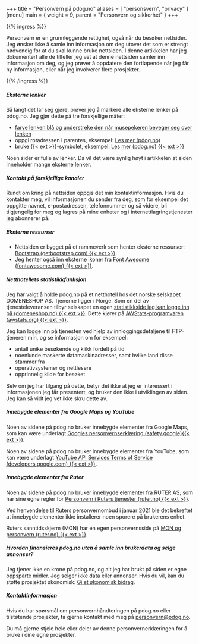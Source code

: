 +++
title = "Personvern på pdog.no"
aliases = [
    "personsvern",
    "privacy"
]
[menu]
main = { weight = 9, parent = "Personvern og sikkerhet" }
+++

<!-- markdownlint-disable MD042 -->

{{% ingress %}}

Personvern er en grunnleggende rettighet, også når du besøker nettsider. Jeg ønsker ikke å samle
inn informasjon om deg utover det som er strengt nødvendig for at du skal kunne bruke nettsiden.
I denne artikkelen har jeg dokumentert alle de tilfeller jeg vet at denne nettsiden samler inn
informasjon om deg, og jeg prøver å oppdatere den fortløpende når jeg får ny informasjon,
eller når jeg involverer flere prosjekter.

{{% /ingress %}}

##### Eksterne lenker

Så langt det lar seg gjøre, prøver jeg å markere alle eksterne lenker på pdog.no. Jeg gjør dette
på tre forskjellige måter:

- [farve lenken blå og understreke den når musepekeren beveger seg over lenken](#)
- oppgi rotadressen i parentes, eksempel: [Les mer (pdog.no)](#)
- bruke {{< ext >}}-symbolet, eksempel: [Les mer (pdog.no) {{< ext >}}](#)

Noen sider er fulle av lenker. Da vil det være synlig høyt i artikkelen at siden inneholder
mange eksterne lenker.

##### Kontakt på forskjellige kanaler

Rundt om kring på nettsiden oppgis det min kontaktinformasjon. Hvis du kontakter meg, vil
informasjonen du sender fra deg, som for eksempel det oppgitte navnet, e-postadressen, telefonnummer
og så videre, bli tilgjengelig for meg og lagres på mine enheter og i internettlagringstjenester
jeg abonnerer på.

##### Eksterne ressurser

- Nettsiden er bygget på et rammeverk som henter eksterne ressurser: [Bootstrap (getbootstrap.com)
{{< ext >}}][bootstrap].
- Jeg henter også inn eksterne ikoner fra [Font Awesome (fontawesome.com)
{{< ext >}}][fontawesome].

##### Netthotellets statistikkfunksjon

Jeg har valgt å holde pdog.no på et netthotell hos det norske selskapet DOMENESHOP AS. Tjenerne
ligger i Norge. Som en del av tjenesteleveransen tilbyr selskapet en egen [statistikkside jeg
kan logge inn på (domeneshop.no) {{< ext >}}][domeneshop-stat]. Dette kjører på
[AWStats-programvaren (awstats.org) {{< ext >}}][awstats].

Jeg kan logge inn på tjenesten
ved hjelp av innloggingsdetaljene til FTP-tjeneren min, og se informasjon om for eksempel:

- antall unike besøkende og klikk fordelt på tid
- noenlunde maskerte datamaskinadresser, samt hvilke land disse stammer fra
- operativsystemer og nettlesere
- opprinnelig kilde for besøket

Selv om jeg har tilgang på dette, betyr det ikke at jeg er interessert i informasjonen jeg får
presentert, og bruker den ikke i utviklingen av siden. Jeg kan så vidt jeg vet ikke skru dette
av.

##### Innebygde elementer fra Google Maps og YouTube

Noen av sidene på pdog.no bruker innebygde elementer fra Google Maps, som kan være underlagt
[Googles personvernserklæring (safety.google){{< ext >}}][google].

Noen av sidene på pdog.no bruker innebygde elementer fra YouTube, som kan være underlagt
[YouTube API Services Terms of Service (developers.google.com) {{< ext >}}][yt].

##### Innebygde elementer fra Ruter

Noen av sidene på pdog.no bruker innebygde elementer fra RUTER AS, som har sine egne regler for
[Personvern i Ruters tjenester (ruter.no) {{< ext >}}][ruter].

Ved henvendelse til Ruters personvernombud i januar 2021 ble det bekreftet at innebygde elementer
ikke installerer noen sporere på brukerens enhet.

Ruters sanntidsskjerm (MON) har en egen personvernsside på
[MON og personvern (ruter.no) {{< ext >}}][mon].

##### Hvordan finansieres pdog.no uten å samle inn brukerdata og selge annonser?

Jeg tjener ikke en krone på pdog.no, og alt jeg har brukt på siden er egne oppsparte midler. Jeg
selger ikke data eller annonser. Hvis du vil, kan du støtte prosjektet økonomisk:
[Gi et økonomisk bidrag](../finansiering).

##### Kontaktinformasjon

Hvis du har spørsmål om personvernhåndteringen på pdog.no eller tilstøtende prosjekter,
ta gjerne kontakt med meg på [personvern@pdog.no](mailto:personvern@pdog.no).

Du må gjerne stjele hele eller deler av denne personvernerklæringen for å bruke i dine egne
prosjekter.

[bootstrap]: https://getbootstrap.com/docs/4.6/getting-started/introduction/
[google]: https://safety.google/privacy/
[fontawesome]: https://fontawesome.com/how-to-use/on-the-web/referencing-icons/basic-use
[yt]: https://developers.google.com/youtube/terms/api-services-terms-of-service-emea#user-privacy
[mon]: https://ruter.no/fa-hjelp/vilkar/personvern/mon-og-personvern  
[domeneshop-stat]: https://domene.shop/faq?section=25&id=82
[awstats]: http://www.awstats.org
[ruter]: https://ruter.no/fa-hjelp/vilkar/personvern/
